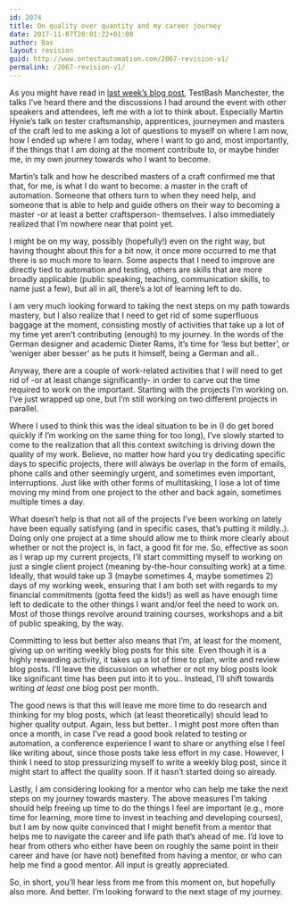 ```yaml
---
id: 2074
title: On quality over quantity and my career journey
date: 2017-11-07T20:01:22+01:00
author: Bas
layout: revision
guid: http://www.ontestautomation.com/2067-revision-v1/
permalink: /2067-revision-v1/
---
```

As you might have read in <a href="https://www.ontestautomation.com/on-testbash-manchester/" rel="noopener" target="_blank">last week&#8217;s blog post</a>, TestBash Manchester, the talks I&#8217;ve heard there and the discussions I had around the event with other speakers and attendees, left me with a lot to think about. Especially Martin Hynie&#8217;s talk on tester craftsmanship, apprentices, journeymen and masters of the craft led to me asking a lot of questions to myself on where I am now, how I ended up where I am today, where I want to go and, most importantly, if the things that I am doing at the moment contribute to, or maybe hinder me, in my own journey towards who I want to become.

Martin&#8217;s talk and how he described masters of a craft confirmed me that that, for me, is what I do want to become: a master in the craft of automation. Someone that others turn to when they need help, and someone that is able to help and guide others on their way to becoming a master -or at least a better craftsperson- themselves. I also immediately realized that I&#8217;m nowhere near that point yet.

I might be on my way, possibly (hopefully!) even on the right way, but having thought about this for a bit now, it once more occurred to me that there is so much more to learn. Some aspects that I need to improve are directly tied to automation and testing, others are skills that are more broadly applicable (public speaking, teaching, communication skills, to name just a few), but all in all, there&#8217;s a lot of learning left to do.

I am very much looking forward to taking the next steps on my path towards mastery, but I also realize that I need to get rid of some superfluous baggage at the moment, consisting mostly of activities that take up a lot of my time yet aren&#8217;t contributing (enough) to my journey. In the words of the German designer and academic Dieter Rams, it&#8217;s time for &#8216;less but better&#8217;, or &#8216;weniger aber besser&#8217; as he puts it himself, being a German and all..

Anyway, there are a couple of work-related activities that I will need to get rid of -or at least change significantly- in order to carve out the time required to work on the important. Starting with the projects I&#8217;m working on. I&#8217;ve just wrapped up one, but I&#8217;m still working on two different projects in parallel.

Where I used to think this was the ideal situation to be in (I do get bored quickly if I&#8217;m working on the same thing for too long), I&#8217;ve slowly started to come to the realization that all this context switching is driving down the quality of my work. Believe, no matter how hard you try dedicating specific days to specific projects, there will always be overlap in the form of emails, phone calls and other seemingly urgent, and sometimes even important, interruptions. Just like with other forms of multitasking, I lose a lot of time moving my mind from one project to the other and back again, sometimes multiple times a day.

What doesn&#8217;t help is that not all of the projects I&#8217;ve been working on lately have been equally satisfying (and in specific cases, that&#8217;s putting it mildly..). Doing only one project at a time should allow me to think more clearly about whether or not the project is, in fact, a good fit for me. So, effective as soon as I wrap up my current projects, I&#8217;ll start committing myself to working on just a single client project (meaning by-the-hour consulting work) at a time. Ideally, that would take up 3 (maybe sometimes 4, maybe sometimes 2) days of my working week, ensuring that I am both set with regards to my financial commitments (gotta feed the kids!) as well as have enough time left to dedicate to the other things I want and/or feel the need to work on. Most of those things revolve around training courses, workshops and a bit of public speaking, by the way.

Committing to less but better also means that I&#8217;m, at least for the moment, giving up on writing weekly blog posts for this site. Even though it is a highly rewarding activity, it takes up a lot of time to plan, write and review blog posts. I&#8217;ll leave the discussion on whether or not my blog posts look like significant time has been put into it to you.. Instead, I&#8217;ll shift towards writing _at least_ one blog post per month.

The good news is that this will leave me more time to do research and thinking for my blog posts, which (at least theoretically) should lead to higher quality output. Again, less but better.. I might post more often than once a month, in case I&#8217;ve read a good book related to testing or automation, a conference experience I want to share or anything else I feel like writing about, since those posts take less effort in my case. However, I think I need to stop pressurizing myself to write a weekly blog post, since it might start to affect the quality soon. If it hasn&#8217;t started doing so already.

Lastly, I am considering looking for a mentor who can help me take the next steps on my journey towards mastery. The above measures I&#8217;m taking should help freeing up time to do the things I feel are important (e.g., more time for learning, more time to invest in teaching and developing courses), but I am by now quite convinced that I might benefit from a mentor that helps me to navigate the career and life path that&#8217;s ahead of me. I&#8217;d love to hear from others who either have been on roughly the same point in their career and have (or have not) benefited from having a mentor, or who can help me find a good mentor. All input is greatly appreciated.

So, in short, you&#8217;ll hear less from me from this moment on, but hopefully also more. And better. I&#8217;m looking forward to the next stage of my journey.